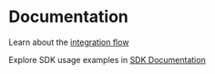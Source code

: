 # Documentation

Learn about the [integration flow](flow.md)

Explore SDK usage examples in [SDK Documentation](sdk.md)